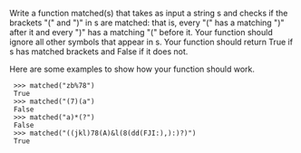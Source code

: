 

Write a function matched(s) that takes as input a string s and checks if the brackets "(" and ")" in s are matched: that is, every "(" has a matching ")" after it and every ")" has a matching "(" before it. Your function should ignore all other symbols that appear in s. Your function should return True if s has matched brackets and False if it does not.

Here are some examples to show how your function should work.

 ```
  >>> matched("zb%78")
  True
  >>> matched("(7)(a")
  False
  >>> matched("a)*(?")
  False
  >>> matched("((jkl)78(A)&l(8(dd(FJI:),):)?)")
  True

```
